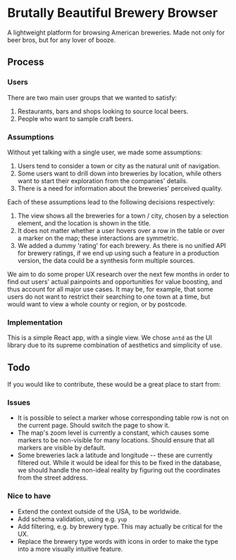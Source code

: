 # Brutally Beautiful Brewery Browser

A lightweight platform for browsing American breweries. Made not only for beer bros, but for any lover of booze.

## Process

### Users
There are two main user groups that we wanted to satisfy:

1. Restaurants, bars and shops looking to source local beers.
2. People who want to sample craft beers.

### Assumptions

Without yet talking with a single user, we made some assumptions:

1. Users tend to consider a town or city as the natural unit of navigation.
2. Some users want to drill down into breweries by location, while others want to start their exploration from the companies' details.
3. There is a need for information about the breweries' perceived quality.

Each of these assumptions lead to the following decisions respectively:

1. The view shows all the breweries for a town / city, chosen by a selection element, and the location is shown in the title.
2. It does not matter whether a user hovers over a row in the table or over a marker on the map; these interactions are symmetric.
3. We added a dummy 'rating' for each brewery. As there is no unified API for brewery ratings, if we end up using such a feature in a production version, the data could be a synthesis form multiple sources.

We aim to do some proper UX research over the next few months in order to find out users' actual painpoints and opportunities for value boosting, and thus account for all major use cases. It may be, for example, that some users do not want to restrict their searching to one town at a time, but would want to view a whole county or region, or by postcode.

### Implementation

This is a simple React app, with a single view. We chose `antd` as the UI library due to its supreme combination of aesthetics and simplicity of use.

## Todo

If you would like to contribute, these would be a great place to start from:

### Issues

- It is possible to select a marker whose corresponding table row is not on the current page. Should switch the page to show it.
- The map's zoom level is currently a constant, which causes some markers to be non-visible for many locations. Should ensure that all markers are visible by default.
- Some breweries lack a latitude and longitude -- these are currently filtered out. While it would be ideal for this to be fixed in the database, we should handle the non-ideal reality by figuring out the coordinates from the street address.

### Nice to have

- Extend the context outside of the USA, to be worldwide.
- Add schema validation, using e.g. `yup`
- Add filtering, e.g. by brewery type. This may actually be critical for the UX.
- Replace the brewery type words with icons in order to make the type into a more visually intuitive feature.
